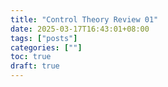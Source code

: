 ```yaml
---
title: "Control Theory Review 01"
date: 2025-03-17T16:43:01+08:00
tags: ["posts"]
categories: [""]
toc: true
draft: true
---
```


